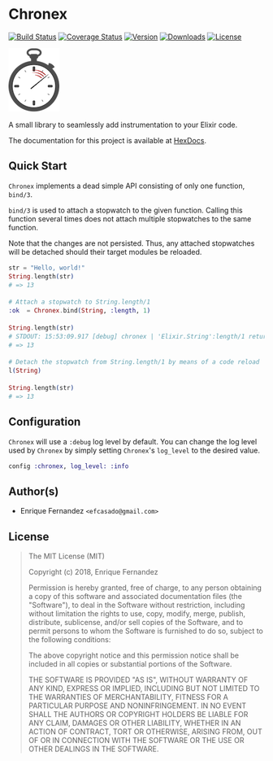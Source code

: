 # Chronex
[![Build Status](https://travis-ci.org/efcasado/chronex.svg?branch=master)](https://travis-ci.org/efcasado/chronex)
[![Coverage Status](https://coveralls.io/repos/github/efcasado/chronex/badge.svg?branch=master)](https://coveralls.io/github/efcasado/chronex?branch=master)
[![Version](https://img.shields.io/hexpm/v/chronex.svg)](https://hex.pm/packages/chronex)
[![Downloads](https://img.shields.io/hexpm/dt/chronex.svg)](https://hex.pm/packages/chronex)
[![License](https://img.shields.io/hexpm/l/chronex.svg)](https://choosealicense.com/licenses/mit/)


![Chronex](stopwatch.png)

A small library to seamlessly add instrumentation to your Elixir code.

The documentation for this project is available at
[HexDocs](https://hexdocs.pm/chronex/api-reference.html).


## Quick Start

`Chronex` implements a dead simple API consisting of only one function,
`bind/3`.

`bind/3` is used to attach a stopwatch to the given function. Calling this
function several times does not attach multiple stopwatches to the same
function.

Note that the changes are not persisted. Thus, any attached stopwatches
will be detached should their target modules be reloaded.

```elixir
str = "Hello, world!"
String.length(str)
# => 13

# Attach a stopwatch to String.length/1
:ok  = Chronex.bind(String, :length, 1)

String.length(str)
# STDOUT: 15:53:09.917 [debug] chronex | 'Elixir.String':length/1 returned in 0.006 ms
# => 13

# Detach the stopwatch from String.length/1 by means of a code reload
l(String)

String.length(str)
# => 13
```


## Configuration

`Chronex` will use a `:debug` log level by default. You can change the log
level used by `Chronex` by simply setting `Chronex`'s `log_level` to the
desired value.

```elixir
config :chronex, log_level: :info
```


## Author(s)

- Enrique Fernandez `<efcasado@gmail.com>`


## License

> The MIT License (MIT)
>
> Copyright (c) 2018, Enrique Fernandez
>
> Permission is hereby granted, free of charge, to any person obtaining a copy
> of this software and associated documentation files (the "Software"), to deal
> in the Software without restriction, including without limitation the rights
> to use, copy, modify, merge, publish, distribute, sublicense, and/or sell
> copies of the Software, and to permit persons to whom the Software is
> furnished to do so, subject to the following conditions:
>
> The above copyright notice and this permission notice shall be included in
> all copies or substantial portions of the Software.
>
> THE SOFTWARE IS PROVIDED "AS IS", WITHOUT WARRANTY OF ANY KIND, EXPRESS OR
> IMPLIED, INCLUDING BUT NOT LIMITED TO THE WARRANTIES OF MERCHANTABILITY,
> FITNESS FOR A PARTICULAR PURPOSE AND NONINFRINGEMENT. IN NO EVENT SHALL THE
> AUTHORS OR COPYRIGHT HOLDERS BE LIABLE FOR ANY CLAIM, DAMAGES OR OTHER
> LIABILITY, WHETHER IN AN ACTION OF CONTRACT, TORT OR OTHERWISE, ARISING FROM,
> OUT OF OR IN CONNECTION WITH THE SOFTWARE OR THE USE OR OTHER DEALINGS IN
> THE SOFTWARE.
